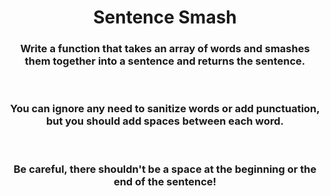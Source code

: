 <div align = "center">

# Sentence Smash

</div>

<div align = "center">

<h3>Write a function that takes an array of words and smashes them together into a sentence and returns the sentence.</h3>

<br>

<h3>You can ignore any need to sanitize words or add punctuation, but you should add spaces between each word.</h3>

<br>

<h3><strong>Be careful, there shouldn't be a space at the beginning or the end of the sentence!</strong></h3>

</div>
